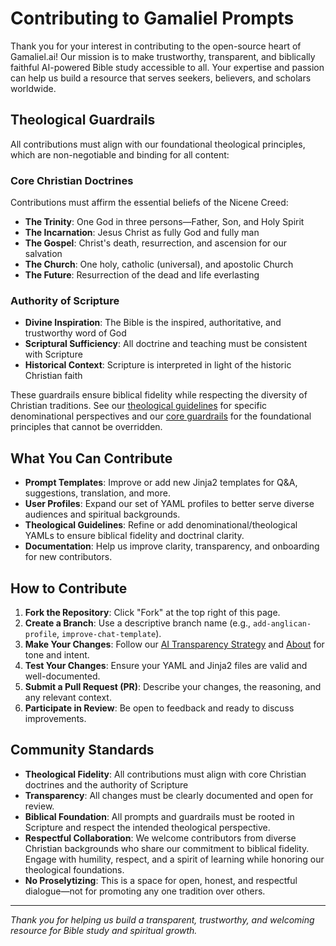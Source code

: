 # Contributing to Gamaliel Prompts

Thank you for your interest in contributing to the open-source heart of Gamaliel.ai! Our mission is to make trustworthy, transparent, and biblically faithful AI-powered Bible study accessible to all. Your expertise and passion can help us build a resource that serves seekers, believers, and scholars worldwide.

## Theological Guardrails

All contributions must align with our foundational theological principles, which are non-negotiable and binding for all content:

### Core Christian Doctrines

Contributions must affirm the essential beliefs of the Nicene Creed:

- **The Trinity**: One God in three persons—Father, Son, and Holy Spirit
- **The Incarnation**: Jesus Christ as fully God and fully man
- **The Gospel**: Christ's death, resurrection, and ascension for our salvation
- **The Church**: One holy, catholic (universal), and apostolic Church
- **The Future**: Resurrection of the dead and life everlasting

### Authority of Scripture

- **Divine Inspiration**: The Bible is the inspired, authoritative, and trustworthy word of God
- **Scriptural Sufficiency**: All doctrine and teaching must be consistent with Scripture
- **Historical Context**: Scripture is interpreted in light of the historic Christian faith

These guardrails ensure biblical fidelity while respecting the diversity of Christian traditions. See our [theological guidelines](theologies/) for specific denominational perspectives and our [core guardrails](guardrails.md) for the foundational principles that cannot be overridden.

## What You Can Contribute

- **Prompt Templates**: Improve or add new Jinja2 templates for Q&A, suggestions, translation, and more.
- **User Profiles**: Expand our set of YAML profiles to better serve diverse audiences and spiritual backgrounds.
- **Theological Guidelines**: Refine or add denominational/theological YAMLs to ensure biblical fidelity and doctrinal clarity.
- **Documentation**: Help us improve clarity, transparency, and onboarding for new contributors.

## How to Contribute

1. **Fork the Repository**: Click "Fork" at the top right of this page.
2. **Create a Branch**: Use a descriptive branch name (e.g., `add-anglican-profile`, `improve-chat-template`).
3. **Make Your Changes**: Follow our [AI Transparency Strategy](../docs/ai-transparency-strategy.md) and [About](../client/src/components/About.jsx) for tone and intent.
4. **Test Your Changes**: Ensure your YAML and Jinja2 files are valid and well-documented.
5. **Submit a Pull Request (PR)**: Describe your changes, the reasoning, and any relevant context.
6. **Participate in Review**: Be open to feedback and ready to discuss improvements.

## Community Standards

- **Theological Fidelity**: All contributions must align with core Christian doctrines and the authority of Scripture
- **Transparency**: All changes must be clearly documented and open for review.
- **Biblical Foundation**: All prompts and guardrails must be rooted in Scripture and respect the intended theological perspective.
- **Respectful Collaboration**: We welcome contributors from diverse Christian backgrounds who share our commitment to biblical fidelity. Engage with humility, respect, and a spirit of learning while honoring our theological foundations.
- **No Proselytizing**: This is a space for open, honest, and respectful dialogue—not for promoting any one tradition over others.

---

_Thank you for helping us build a transparent, trustworthy, and welcoming resource for Bible study and spiritual growth._
